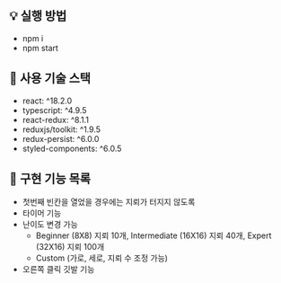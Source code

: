 ## **💡 실행 방법**

- npm i
- npm start

## **🔨 사용 기술 스택**

- react: ^18.2.0
- typescript: ^4.9.5
- react-redux: ^8.1.1
- reduxjs/toolkit: ^1.9.5
- redux-persist: ^6.0.0
- styled-components: ^6.0.5

## **🚀 구현 기능 목록**

- 첫번째 빈칸을 열었을 경우에는 지뢰가 터지지 않도록
- 타이머 기능
- 난이도 변경 가능
  - Beginner (8X8) 지뢰 10개, Intermediate (16X16) 지뢰 40개, Expert (32X16) 지뢰 100개
  - Custom (가로, 세로, 지뢰 수 조정 가능)
- 오른쪽 클릭 깃발 기능
